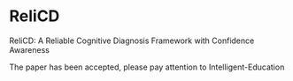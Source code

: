 # ReliCD

ReliCD: A Reliable Cognitive Diagnosis Framework with Confidence Awareness

The paper has been accepted, please pay attention to Intelligent-Education

